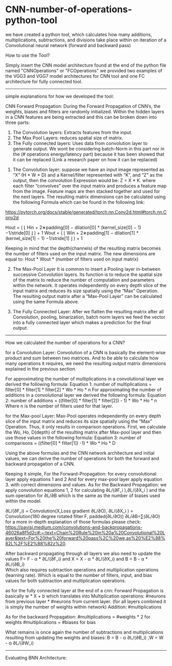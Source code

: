 # CNN-number-of-operations-python-tool
we have created a python tool, which calculates how many additions, multiplications, subtractions, and divisions take place within on iteration of a Convolutional neural network (forward and backward pass)

How to use the Tool? 

Simply insert the CNN model architecture found at the end of the python file named "CNNOperations" or "FCOperations"
we provided two examples of the VGG3 and VGG7 model architectures for CNN tool and one FC architecture for fully connected tool.

*************************************************************************************************************************
simple explanations for how we developed the tool:

CNN Forward Propagation:
During the Forward Propagation of CNN’s, the weights, biases and filters are randomly initialized. Within the hidden layers in a CNN features are being extracted and this can be broken down into three parts:
1.	The Convolution layers: Extracts features from the input.
2.	The Max Pool Layers: reduces spatial size of matrix.
3.	The Fully connected layers: Uses data from convolution layer to generate output.
We wont be considering batch-Norm in this part nor in the (# operations energy/latency part) because it has been showed that it can be replaced (Link a research paper on how it can be replaced)

1) The Convolution layer: 
suppose we have an input image represented as “X” (H * W * D) and a Kernel/filter represented with “K”, and “Z” as the output, then the convolution Expression would be: Z = X * K. where each filter “convolves” over the input matrix and produces a feature map from the image. Feature maps are then stacked together and used for the next layers. The resulting matrix dimensions can be calculated using the following Formula which can be found in the following link:

https://pytorch.org/docs/stable/generated/torch.nn.Conv2d.html#torch.nn.Conv2d 

Hout = ( ⌊ Hin + 2∗padding[0] − dilation[0] * (kernel_size[0] − 1) −1/stride[0] ⌋ ) + 1
Wout = ( ⌊ Win + 2∗padding[1] − dilation[1] * (kernel_size[1] − 1) −1/stride[1] ⌋ ) + 1

Keeping in mind that the depth(channels) of the resulting matrix becomes the number of filters used on the input matrix. The new dimensions are equal to:
Hout * Wout * (number of filters used on input matrix)

2) The Max-Pool Layer
It is common to insert a Pooling layer in-between successive Convolution layers. Its function is to reduce the spatial size of the matrix to reduce the number of computation and parameters within the network. It operates independently on every depth slice of the input matrix and reduces its size spatially using the “Max” Operation. The resulting output matrix after a “Max-Pool Layer” can be calculated using the same Formula above.

3) The Fully Connected Layer:
After we flatten the resulting matrix after all Convolution, pooling, binarization, batch norm layers we feed the vector into a fully connected layer which makes a prediction for the final output.
*************************************************************************************************************************

How we calculated the number of operations for a CNN?

for a Convolution Layer:
Convolution of a CNN is basically the element-wise product and sum between two matrices. And to be able to calculate how many operations it requires, we need the resulting output matrix dimensions explained in the previous section.

For approximating the number of multiplications in a convolutional layer we derived the following formula:
Equation 1:  number of multiplications = filter[0] * filter[1] * filter[2] * Wo * Ho * n
For approximating the number of additions in a convolutional layer we derived the following formula: 
Equation 2:  number of additions = ((filter[0] * filter[1] * filter[2]) - 1) * Wo * Ho * n
Where n is the number of filters used for that layer.
	
  
for the Max-pool Layer:
Max-Pool operates independently on every depth slice of the input matrix and reduces its size spatially using the “Max” Operation. Thus, it only results in comparison operations. First, we calculate the Wo, Ho, D(depth) of the resulting matrix after Max-pool layer and then use those values in the following formula:
Equation 3:  number of comparisons = ((filter[0] * filter[1]) -1) * Wo * Ho * D 

Using the above formulas and the CNN network architecture and initial values, we can derive the number of operations for both the forward and backward propagation of a CNN.

Keeping it simple,
For the Forward-Propagation: for every convolutional layer apply equations 1 and 2 And for every max-pool layer apply equation 3. with correct dimensions and values.
As for the Backward Propagation: we apply convolution equations 1, 2 for calculating ∂L/(∂F_i ),∂L/(∂X_i ) and the sum operation for ∂L/∂B which is the same as the number of biases used within the model.

∂L/(∂F_i) = Convolution(X,Loss gradient ∂L/∂O), ∂L/(∂X_i ) = Convolution(180 degree rotated filter F, padded(∂L/∂O))
∂L/∂B=∑(∂L/∂O)
for a more in-depth explanation of those formulas please check: https://pavisj.medium.com/convolutions-and-backpropagations-46026a8f5d2c#:~:text=Chain%20Rule%20in%20a%20Convolutional%20Layer&text=For%20the%20forward%20pass%2C%20we,as%20%E2%88%82L%2F%E2%88%82z%20. 

After backward propagating through all layers we also need to update the values 
F= F - α * ∂L/(∂F_i)  and X = X - α * ∂L/(∂X_i)  and B = B - α * ∂L/(∂B_i)   
Which also requires subtraction operations and multiplication operations (learning rate). Which is equal to the number of filters, input, and bias values for both subtraction and multiplication operations.

as for the fully connected layer at the end of a cnn:
Forward Propagation is basically w * X + b which translates into 
Multiplication operations: #neurons from previous layer * #neurons from current layer. 
(for all layers combined it is simply the number of weights within network)
Addition: #multiplications

As for the backward Propagation:
#multiplications = #weights * 2 for weights
#multiplications = #biases  for bias

What remains is once again the number of subtractions and multiplications resulting from updating the weights and biases:
B = B - α ∂L/(∂B_i)   ,W = W - α ∂L/(∂W_i)   

*************************************************************************************************************************

Evaluating BNN Architecture:

